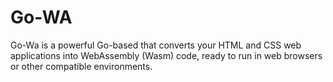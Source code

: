# Go-WA

Go-Wa is a powerful Go-based that converts your HTML and CSS web applications into WebAssembly (Wasm) code, ready to run in web browsers or other compatible environments.
